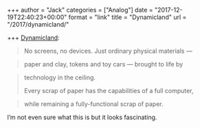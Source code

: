 +++
author = "Jack"
categories = ["Analog"]
date = "2017-12-19T22:40:23+00:00"
format = "link"
title = "Dynamicland"
url = "/2017/dynamicland/"

+++
[Dynamicland][1]:

> No screens, no devices. Just ordinary physical materials —
  
> paper and clay, tokens and toy cars — brought to life by
  
> technology in the ceiling.
> 
> Every scrap of paper has the capabilities of a full computer,
  
> while remaining a fully-functional scrap of paper.

I’m not even sure what this is but it looks fascinating.

 [1]: https://dynamicland.org/